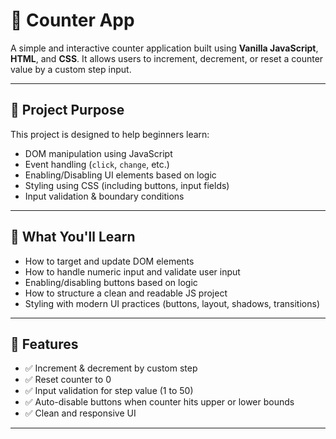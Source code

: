 # 🔢 Counter App

A simple and interactive counter application built using **Vanilla JavaScript**, **HTML**, and **CSS**. It allows users to increment, decrement, or reset a counter value by a custom step input.

---

## 📌 Project Purpose

This project is designed to help beginners learn:

- DOM manipulation using JavaScript
- Event handling (`click`, `change`, etc.)
- Enabling/Disabling UI elements based on logic
- Styling using CSS (including buttons, input fields)
- Input validation & boundary conditions

---

## 🧠 What You'll Learn

- How to target and update DOM elements
- How to handle numeric input and validate user input
- Enabling/disabling buttons based on logic
- How to structure a clean and readable JS project
- Styling with modern UI practices (buttons, layout, shadows, transitions)

---

## 🚀 Features

- ✅ Increment & decrement by custom step
- ✅ Reset counter to 0
- ✅ Input validation for step value (1 to 50)
- ✅ Auto-disable buttons when counter hits upper or lower bounds
- ✅ Clean and responsive UI

---
